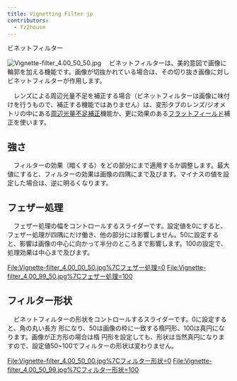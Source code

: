 ```yaml
---
title: Vignetting Filter jp
contributors:
  - Yz2house
---
```


<div class="pagetitle">

ビネットフィルター

</div>

![](Vignette-filter_4.00_50_50.jpg "Vignette-filter_4.00_50_50.jpg")
　ビネットフィルターは、美的意図で画像に輪郭を加える機能です。画像が切抜かれている場合は、その切り抜き画像に対しビネットフィルターが作用します。

　レンズによる周辺光量不足を補正する場合（ビネットフィルターは画像に味付けを行うもので、補正する機能ではありません）は、変形タブのレンズ/ジオメトリの中にある[周辺光量不足補正](Lens/Geometry/jp#周辺光量不足補正.md)機能か、更に効果のある[フラットフィールド](Flat_Field/jp.md)補正を使います。

## 強さ

　フィルターの効果（暗くする）をどの部分にまで適用するか調整します。最大値にすると、フィルターの効果は画像の四隅にまで及びます。マイナスの値を設定した場合は、逆に明るくなります。

## フェザー処理

　フェザー処理の幅をコントロールするスライダーです。設定値を0にすると、フェザー処理が四隅にだけ働き、他の部分には影響しません。50に設定すると、影響は画像の中心に向かって半分のところまで影響します。100の設定で、処理効果は中心まで及びます。

<File:Vignette-filter_4.00_00_50.jpg%7Cフェザー処理=0>
<File:Vignette-filter_4.00_99_50.jpg%7Cフェザー処理=100>

## フィルター形状

　ビネットフィルターの形状をコントロールするスライダーです。0に設定すると、角の丸い長方
形になり、50は画像の枠に一致する楕円形、100は真円になります。画像が正方形の場合は楕
円形を設定しても、形状は当然真円になりますので、設定値50~100でフィルターの形状は変わりません。

<File:Vignette-filter_4.00_50_00.jpg%7Cフィルター形状=0>
<File:Vignette-filter_4.00_50_99.jpg%7Cフィルター形状=100>
